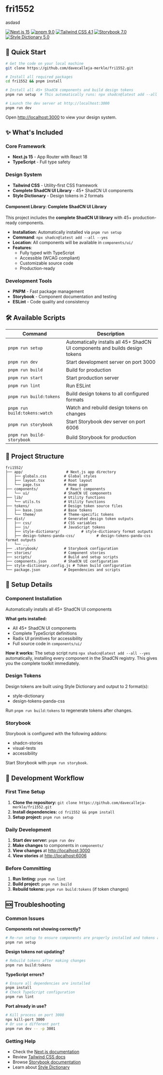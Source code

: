 # fri1552

asdasd

[![Next.js 15](https://img.shields.io/badge/Next.js%2015-black)](https://nextjs.org/)
[![pnpm 9.0](https://img.shields.io/badge/pnpm%209.0-FF6C37)](https://pnpm.io/)
[![Tailwind CSS 4.1](https://img.shields.io/badge/Tailwind%20CSS%204.1-06B6D4)](https://tailwindcss.com/)
[![Storybook 7.0](https://img.shields.io/badge/Storybook%207.0-FF4785)](https://storybook.js.org/)
[![Style Dictionary 5.0](https://img.shields.io/badge/Style%20Dictionary%205.0-FF6B6B)](https://styledictionary.com/)

## 🚀 Quick Start

```bash
# Get the code on your local machine
git clone https://github.com/davecalleja-merkle/fri1552.git

# Install all required packages
cd fri1552 && pnpm install

# Install all 45+ ShadCN components and build design tokens
pnpm run setup  # This automatically runs: npx shadcn@latest add --all --yes && pnpm run build:tokens

# Launch the dev server at http://localhost:3000
pnpm run dev
```

Open [http://localhost:3000](http://localhost:3000) to view your design system.

## ✨ What's Included

### Core Framework
- **Next.js 15** - App Router with React 18
- **TypeScript** - Full type safety

### Design System
- **Tailwind CSS** - Utility-first CSS framework
- **Complete ShadCN UI Library** - 45+ ShadCN UI components
- **Style Dictionary** - Design tokens in 2 formats


#### Component Library: Complete ShadCN UI Library


This project includes the **complete ShadCN UI library** with 45+ production-ready components.

- **Installation**: Automatically installed via `pnpm run setup`
- **Command**: `npx shadcn@latest add --all --yes`
- **Location**: All components will be available in `components/ui/`
- **Features**:
  - Fully typed with TypeScript
  - Accessible (WCAG compliant)
  - Customizable source code
  - Production-ready


### Development Tools
- **PNPM** - Fast package management
- **Storybook** - Component documentation and testing
- **ESLint** - Code quality and consistency

## 🛠️ Available Scripts

| Command | Description |
|---------|-------------|
| `pnpm run setup` | Automatically installs all 45+ ShadCN UI components and builds design tokens |
| `pnpm run dev` | Start development server on port 3000 |
| `pnpm run build` | Build for production |
| `pnpm run start` | Start production server |
| `pnpm run lint` | Run ESLint |
| `pnpm run build:tokens` | Build design tokens to all configured formats |
| `pnpm run build:tokens:watch` | Watch and rebuild design tokens on changes |
| `pnpm run storybook` | Start Storybook dev server on port 6006 |
| `pnpm run build-storybook` | Build Storybook for production |

## 📁 Project Structure

```
fri1552/
├── app/                    # Next.js app directory
│   ├── globals.css        # Global styles
│   ├── layout.tsx         # Root layout
│   └── page.tsx           # Home page
├── components/             # React components
│   └── ui/                # ShadCN UI components
├── lib/                   # Utility functions
│   └── utils.ts           # Utility functions
├── tokens/                # Design token source files
│   ├── base.json          # Base tokens
│   └── theme/             # Theme-specific tokens
├── dist/                  # Generated design token outputs
│   ├── css/               # CSS variables
│   ├── js/                # JavaScript tokens
│   ├── style-dictionary/          # style-dictionary format outputs
│   ├── design-tokens-panda-css/          # design-tokens-panda-css format outputs
│   └── ...
├── .storybook/            # Storybook configuration
├── stories/               # Component stories
├── scripts/               # Build and setup scripts
├── components.json        # ShadCN UI configuration
├── style-dictionary.config.js # Token build configuration
└── package.json           # Dependencies and scripts
```

## 🔧 Setup Details

### Component Installation

Automatically installs all 45+ ShadCN UI components


**What gets installed:**
- All 45+ ShadCN UI components
- Complete TypeScript definitions
- Radix UI primitives for accessibility
- Full source code in `components/ui/`

**How it works:**
The setup script runs `npx shadcn@latest add --all --yes` automatically, installing every component in the ShadCN registry. This gives you the complete toolkit immediately.



### Design Tokens

Design tokens are built using Style Dictionary and output to 2 format(s):
- style-dictionary
- design-tokens-panda-css

Run `pnpm run build:tokens` to regenerate tokens after changes.



### Storybook

Storybook is configured with the following addons:
- shadcn-stories
- visual-tests
- accessibility

Start Storybook with `pnpm run storybook`.


## 🔄 Development Workflow

### First Time Setup
1. **Clone the repository:** `git clone https://github.com/davecalleja-merkle/fri1552.git`
2. **Install dependencies:** `cd fri1552 && pnpm install`
3. **Setup project:** `pnpm run setup`

### Daily Development
1. **Start dev server:** `pnpm run dev`
2. **Make changes** to components in `components/`
3. **View changes** at [http://localhost:3000](http://localhost:3000)
4. **View stories** at [http://localhost:6006](http://localhost:6006)

### Before Committing
1. **Run linting:** `pnpm run lint`
2. **Build project:** `pnpm run build`
3. **Rebuild tokens:** `pnpm run build:tokens` (if token changes)

## 🆘 Troubleshooting

### Common Issues

**Components not showing correctly?**
```bash
# Re-run setup to ensure components are properly installed and tokens are built
pnpm run setup
```

**Design tokens not updating?**
```bash
# Rebuild tokens after making changes
pnpm run build:tokens
```

**TypeScript errors?**
```bash
# Ensure all dependencies are installed
pnpm install
# Check TypeScript configuration
pnpm run lint
```

**Port already in use?**
```bash
# Kill process on port 3000
npx kill-port 3000
# Or use a different port
pnpm run dev -- -p 3001
```

### Getting Help
- Check the [Next.js documentation](https://nextjs.org/docs)
- Review [Tailwind CSS docs](https://tailwindcss.com/docs)
- Browse [Storybook documentation](https://storybook.js.org/docs)
- Learn about [Style Dictionary](https://amzn.github.io/style-dictionary/)

